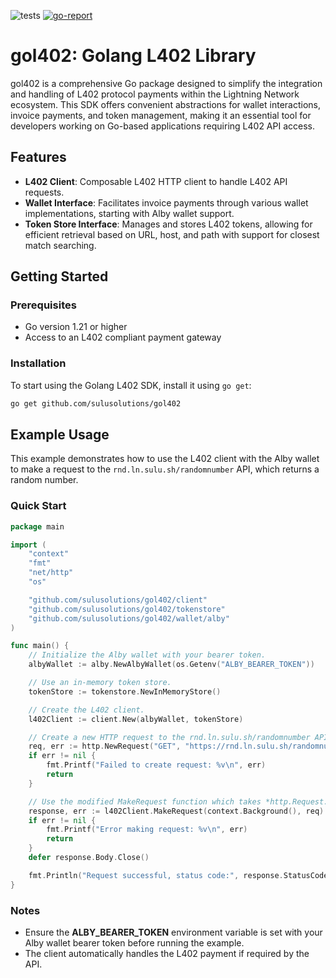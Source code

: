 ![tests](https://github.com/sulusolutions/gol402/actions/workflows/tests.yaml/badge.svg)
[![go-report](https://goreportcard.com/badge/github.com/sulusolutions/gol402)](https://goreportcard.com/report/github.com/sulusolutions/gol402)

# gol402: Golang L402 Library

gol402 is a comprehensive Go package designed to simplify the integration and handling of L402 protocol payments within the Lightning Network ecosystem. This SDK offers convenient abstractions for wallet interactions, invoice payments, and token management, making it an essential tool for developers working on Go-based applications requiring L402 API access.

## Features

- **L402 Client**: Composable L402 HTTP client to handle L402 API requests.
- **Wallet Interface**: Facilitates invoice payments through various wallet implementations, starting with Alby wallet support.
- **Token Store Interface**: Manages and stores L402 tokens, allowing for efficient retrieval based on URL, host, and path with support for closest match searching.

## Getting Started

### Prerequisites

- Go version 1.21 or higher
- Access to an L402 compliant payment gateway

### Installation

To start using the Golang L402 SDK, install it using `go get`:

```sh
go get github.com/sulusolutions/gol402
```

## Example Usage

This example demonstrates how to use the L402 client with the Alby wallet to make a request to the `rnd.ln.sulu.sh/randomnumber` API, which returns a random number.

### Quick Start

```go
package main

import (
    "context"
    "fmt"
    "net/http"
    "os"

    "github.com/sulusolutions/gol402/client"
    "github.com/sulusolutions/gol402/tokenstore"
    "github.com/sulusolutions/gol402/wallet/alby"
)

func main() {
    // Initialize the Alby wallet with your bearer token.
    albyWallet := alby.NewAlbyWallet(os.Getenv("ALBY_BEARER_TOKEN"))

    // Use an in-memory token store.
    tokenStore := tokenstore.NewInMemoryStore()

    // Create the L402 client.
    l402Client := client.New(albyWallet, tokenStore)

    // Create a new HTTP request to the rnd.ln.sulu.sh/randomnumber API.
    req, err := http.NewRequest("GET", "https://rnd.ln.sulu.sh/randomnumber", nil)
    if err != nil {
        fmt.Printf("Failed to create request: %v\n", err)
        return
    }

    // Use the modified MakeRequest function which takes *http.Request.
    response, err := l402Client.MakeRequest(context.Background(), req)
    if err != nil {
        fmt.Printf("Error making request: %v\n", err)
        return
    }
    defer response.Body.Close()

    fmt.Println("Request successful, status code:", response.StatusCode)
}
```

### Notes

- Ensure the __ALBY_BEARER_TOKEN__ environment variable is set with your Alby wallet bearer token before running the example.
- The client automatically handles the L402 payment if required by the API.